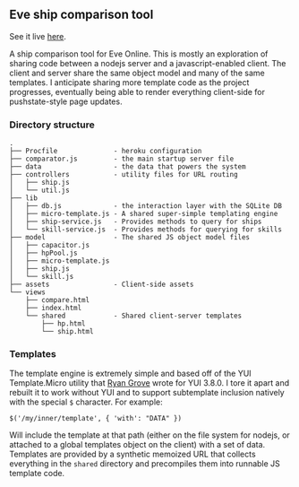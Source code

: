 ## Eve ship comparison tool

See it live [here](http://eve-ship-comparator.herokuapp.com/?frigate).

A ship comparison tool for Eve Online. This is mostly an exploration of sharing
code between a nodejs server and a javascript-enabled client. The client and
server share the same object model and many of the same templates. I anticipate
sharing more template code as the project progresses, eventually being able to
render everything client-side for pushstate-style page updates.

### Directory structure

    .
    ├── Procfile              - heroku configuration
    ├── comparator.js         - the main startup server file
    ├── data                  - the data that powers the system
    ├── controllers           - utility files for URL routing
    │   ├── ship.js          
    │   └── util.js          
    ├── lib                  
    │   ├── db.js             - the interaction layer with the SQLite DB
    │   ├── micro-template.js - A shared super-simple templating engine
    │   ├── ship-service.js   - Provides methods to query for ships
    │   └── skill-service.js  - Provides methods for querying for skills
    ├── model                 - The shared JS object model files
    │   ├── capacitor.js     
    │   ├── hpPool.js        
    │   ├── micro-template.js
    │   ├── ship.js          
    │   └── skill.js         
    ├── assets                - Client-side assets
    └── views                
        ├── compare.html     
        ├── index.html       
        └── shared            - Shared client-server templates
            ├── hp.html
            └── ship.html
            
### Templates

The template engine is extremely simple and based off of the YUI Template.Micro
utility that [Ryan Grove](https://github.com/rgrove) wrote for YUI 3.8.0. I
tore it apart and rebuilt it to work without YUI and to support subtemplate
inclusion natively with the special `$` character. For example:

    $('/my/inner/template', { 'with': "DATA" })
    
Will include the template at that path (either on the file system for nodejs, or attached to a global templates object on the client) with a set of data. Templates are provided by a synthetic memoized URL that collects everything in the `shared` directory and precompiles them into runnable JS template code.